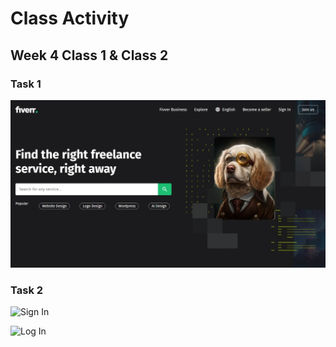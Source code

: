 # Class Activity

## Week 4 Class 1 & Class 2

### Task 1

![Fivver Landing Page](CA_W4_C1_C2/task%231/index.jpeg)

### Task 2

![Sign In](CA_W4_C1_C2/task%232/sign_in.jpeg)

![Log In](CA_W4_C1_C2/task%232/log_in.jpeg)
